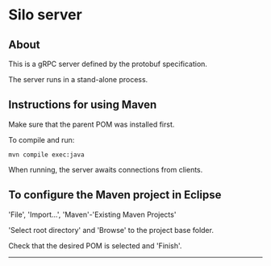 # Silo server

## About

This is a gRPC server defined by the protobuf specification.

The server runs in a stand-alone process.


## Instructions for using Maven

Make sure that the parent POM was installed first.

To compile and run:

```
mvn compile exec:java
```

When running, the server awaits connections from clients.


## To configure the Maven project in Eclipse

'File', 'Import...', 'Maven'-'Existing Maven Projects'

'Select root directory' and 'Browse' to the project base folder.

Check that the desired POM is selected and 'Finish'.


----

